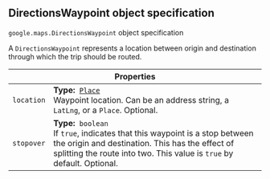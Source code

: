 <h2 id="DirectionsWaypoint"> DirectionsWaypoint object specification </h2><p>
<code><span itemprop="path">google.maps</span>.<span itemprop="name">DirectionsWaypoint</span></code>
object specification
</p><p>A <code>DirectionsWaypoint</code> represents a location between origin and destination through which the trip should be routed.</p><div class="devsite-table-wrapper"><table class="properties responsive" summary="interface DirectionsWaypoint - Properties">
<thead>
<tr><th colspan="2">Properties</th>
</tr></thead>
<tbody>
<tr>
<td><code><span>location</span></code></td>
<td><div><strong>Type:</strong>&nbsp; <code><a href="https://github.com/amenadiel/google-maps-documentation/blob/master/docs/Place.md">Place</a></code></div>
<div class="desc">Waypoint location. Can be an address string, a <code>LatLng</code>, or a <code>Place</code>. Optional.</div></td>
</tr>
<tr>
<td><code><span>stopover</span></code></td>
<td><div><strong>Type:</strong>&nbsp; <code>boolean</code></div>
<div class="desc">If <code>true</code>, indicates that this waypoint is a stop between the origin and destination. This has the effect of splitting the route into two. This value is <code>true</code> by default. Optional.</div></td>
</tr>
</tbody>
</table></div>